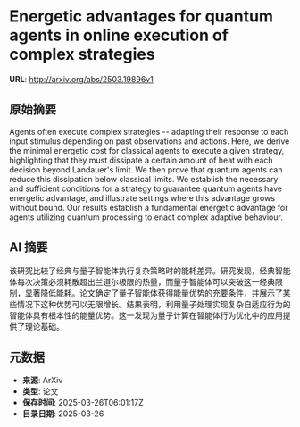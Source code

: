 # Energetic advantages for quantum agents in online execution of complex strategies

**URL**: http://arxiv.org/abs/2503.19896v1

## 原始摘要

Agents often execute complex strategies -- adapting their response to each
input stimulus depending on past observations and actions. Here, we derive the
minimal energetic cost for classical agents to execute a given strategy,
highlighting that they must dissipate a certain amount of heat with each
decision beyond Landauer's limit. We then prove that quantum agents can reduce
this dissipation below classical limits. We establish the necessary and
sufficient conditions for a strategy to guarantee quantum agents have energetic
advantage, and illustrate settings where this advantage grows without bound.
Our results establish a fundamental energetic advantage for agents utilizing
quantum processing to enact complex adaptive behaviour.


## AI 摘要

该研究比较了经典与量子智能体执行复杂策略时的能耗差异。研究发现，经典智能体每次决策必须耗散超出兰道尔极限的热量，而量子智能体可以突破这一经典限制，显著降低能耗。论文确定了量子智能体获得能量优势的充要条件，并展示了某些情况下这种优势可以无限增长。结果表明，利用量子处理实现复杂自适应行为的智能体具有根本性的能量优势。这一发现为量子计算在智能体行为优化中的应用提供了理论基础。

## 元数据

- **来源**: ArXiv
- **类型**: 论文
- **保存时间**: 2025-03-26T06:01:17Z
- **目录日期**: 2025-03-26
